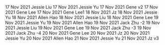 17 Nov 2021 Jessie Liu
17 Nov 2021 Jessie Yu
17 Nov 2021 Gene v2
17 Nov 2021 Gene Lee
17 Nov 2021 Gene Lee1
18 Nov 2021 Jz
18 Nov 2021 Jessie Yu
18 Nov 2021 Allen Hao
18 Nov 2021 Jessie Liu
18 Nov 2021 Gene Lee
19 Nov 2021 Jessie Yu
19 Nov 2021 Allen Hao
19 Nov 2021 Jack Zhu -2
19 Nov 2021 Jessie Liu
19 Nov 2021 Gene Lee
19 Nov 2021 Jack Zhu -3
19 Nov 2021 Jack Zhu -4
20 Nov 2021 Gene Lee
20 Nov 2021 Jz
20 Nov 2021 Jessie Yu
20 Nov 2021 Allen Hao
21 Nov 2021 Jessie Yu
21 Nov 2021 Jz v3
